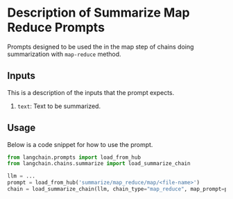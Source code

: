 # Description of Summarize Map Reduce Prompts

Prompts designed to be used the in the map step of chains doing summarization with `map-reduce` method.


## Inputs

This is a description of the inputs that the prompt expects.

1. `text`: Text to be summarized.


## Usage

Below is a code snippet for how to use the prompt.

```python
from langchain.prompts import load_from_hub
from langchain.chains.summarize import load_summarize_chain

llm = ...
prompt = load_from_hub('summarize/map_reduce/map/<file-name>')
chain = load_summarize_chain(llm, chain_type="map_reduce", map_prompt=prompt)
```

